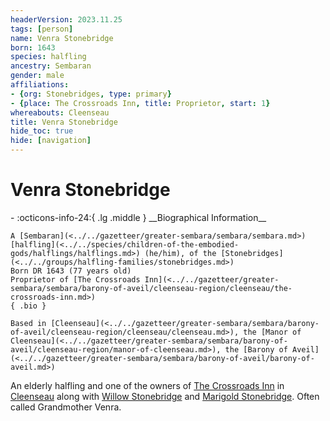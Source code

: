 ```yaml
---
headerVersion: 2023.11.25
tags: [person]
name: Venra Stonebridge
born: 1643
species: halfling
ancestry: Sembaran
gender: male
affiliations:
- {org: Stonebridges, type: primary}
- {place: The Crossroads Inn, title: Proprietor, start: 1}
whereabouts: Cleenseau
title: Venra Stonebridge
hide_toc: true
hide: [navigation]
---
```

# Venra Stonebridge
<div class="grid cards ext-narrow-margin ext-one-column" markdown>
- :octicons-info-24:{ .lg .middle } __Biographical Information__

    A [Sembaran](<../../gazetteer/greater-sembara/sembara/sembara.md>) [halfling](<../../species/children-of-the-embodied-gods/halflings/halflings.md>) (he/him), of the [Stonebridges](<../../groups/halfling-families/stonebridges.md>)  
    Born DR 1643 (77 years old)  
    Proprietor of [The Crossroads Inn](<../../gazetteer/greater-sembara/sembara/barony-of-aveil/cleenseau-region/cleenseau/the-crossroads-inn.md>)  
    { .bio }

    Based in [Cleenseau](<../../gazetteer/greater-sembara/sembara/barony-of-aveil/cleenseau-region/cleenseau/cleenseau.md>), the [Manor of Cleenseau](<../../gazetteer/greater-sembara/sembara/barony-of-aveil/cleenseau-region/manor-of-cleenseau.md>), the [Barony of Aveil](<../../gazetteer/greater-sembara/sembara/barony-of-aveil/barony-of-aveil.md>)
</div>


An elderly halfling and one of the owners of [The Crossroads Inn](<../../gazetteer/greater-sembara/sembara/barony-of-aveil/cleenseau-region/cleenseau/the-crossroads-inn.md>) in [Cleenseau](<../../gazetteer/greater-sembara/sembara/barony-of-aveil/cleenseau-region/cleenseau/cleenseau.md>) along with [Willow Stonebridge](<./willow-stonebridge.md>) and [Marigold Stonebridge](<./marigold-stonebridge.md>). Often called Grandmother Venra.
